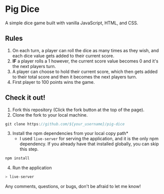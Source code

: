 # Pig Dice

A simple dice game built with vanilla JavaScript, HTML, and CSS. 

## Rules
1. On each turn, a player can roll the dice as many times as they wish, and each dice value gets added to their current score.
2. **IF** a player rolls a 1 however, the current score value becomes 0 and it's the next players turn.
3. A player can choose to hold their current score, which then gets added to their total score and then it becomes the next players turn.
4. First player to 100 points wins the game.

## Check it out! 
1. Fork this repository (Click the fork button at the top of the page).
2. Clone the fork to your local machine.
```javascript
git clone https://github.com/${your_username}/pig-dice
```
3. Install the npm dependencies from your local copy path*
    - I used `live-server` for serving the application, and it is the only npm dependency. If you already have that installed globally, you can skip this step.
```javascript
npm install
```
4. Run the application
```javascript
> live-server
```
Any comments, questions, or bugs, don't be afraid to let me know! 
